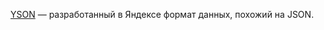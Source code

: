 [YSON](../../../../../user-guide/storage/yson.md) — разработанный в Яндексе формат данных, похожий на JSON.

